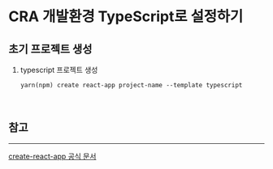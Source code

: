 # CRA 개발환경 TypeScript로 설정하기

## 초기 프로젝트 생성

1.  typescript 프로젝트 생성

    ```
    yarn(npm) create react-app project-name --template typescript
    ```

<br />

## **참고**

---

[create-react-app 공식 문서](https://create-react-app.dev/docs/getting-started/)
